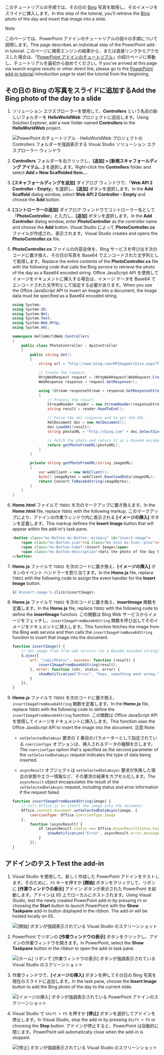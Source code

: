 <span data-ttu-id="5c927-101">このチュートリアルの手順では、その日の [Bing](https://www.bing.com) 写真を取得し、そのイメージをスライドに挿入します。</span><span class="sxs-lookup"><span data-stu-id="5c927-101">In this step of the tutorial, you'll retrieve the [Bing](https://www.bing.com) photo of the day and insert that image into a slide.</span></span>

> [!NOTE]
> <span data-ttu-id="5c927-102">このページでは、PowerPoint アドインのチュートリアルの個々の手順について説明します。</span><span class="sxs-lookup"><span data-stu-id="5c927-102">This page describes an individual step of the PowerPoint add-in tutorial.</span></span> <span data-ttu-id="5c927-103">このページに検索エンジンの結果から、または直接リンクからアクセスした場合は、「[PowerPoint アドインのチュートリアル](../tutorials/powerpoint-tutorial.yml)」の紹介ページに移動し、チュートリアルを最初から始めてください。</span><span class="sxs-lookup"><span data-stu-id="5c927-103">If you’ve arrived at this page via search engine results or other direct link, please go to the [PowerPoint add-in tutorial](../tutorials/powerpoint-tutorial.yml) introduction page to start the tutorial from the beginning.</span></span>

## <a name="add-the-bing-photo-of-the-day-to-a-slide"></a><span data-ttu-id="5c927-104">その日の Bing の写真をスライドに追加する</span><span class="sxs-lookup"><span data-stu-id="5c927-104">Add the Bing photo of the day to a slide</span></span>

1. <span data-ttu-id="5c927-105">ソリューション エクスプローラーを使用して、**Controllers** という名前の新しいフォルダーを **HelloWorldWeb** プロジェクトに追加します。</span><span class="sxs-lookup"><span data-stu-id="5c927-105">Using Solution Explorer, add a new folder named **Controllers** to the **HelloWorldWeb** project.</span></span>

    ![PowerPoint のチュートリアル - HelloWorldWeb プロジェクトの Controllers フォルダーを強調表示する Visual Studio ソリューション エクスプローラー ウィンドウ](../images/powerpoint-tutorial-solution-explorer-controllers.png)

2. <span data-ttu-id="5c927-107">**Controllers** フォルダーを右クリックし、**[追加] > [新規スキャフォールディング アイテム...]** を選択します。</span><span class="sxs-lookup"><span data-stu-id="5c927-107">Right-click the **Controllers** folder and select **Add > New Scaffolded Item...**.</span></span>

3. <span data-ttu-id="5c927-108">**[スキャフォールディングを追加]** ダイアログ ウィンドウで、「**Web API 2 Controller - Empty**」を選択し、**[追加]** ボタンを選択します。</span><span class="sxs-lookup"><span data-stu-id="5c927-108">In the **Add Scaffold** dialog window, select **Web API 2 Controller - Empty** and choose the **Add** button.</span></span> 

4. <span data-ttu-id="5c927-109">**[コントローラーの追加]** ダイアログ ウィンドウでコントローラー名として「**PhotoController**」と入力し、**[追加]** ボタンを選択します。</span><span class="sxs-lookup"><span data-stu-id="5c927-109">In the **Add Controller** dialog window, enter **PhotoController** as the controller name and choose the **Add** button.</span></span> <span data-ttu-id="5c927-110">Visual Studio によって **PhotoController.cs** ファイルが作成され、表示されます。</span><span class="sxs-lookup"><span data-stu-id="5c927-110">Visual Studio creates and opens the **PhotoController.cs** file.</span></span>

5. <span data-ttu-id="5c927-111">**PhotoController.cs** ファイルの内容全体を、Bing サービスを呼び出す次のコードに置き換え、その日の写真を Base64 でエンコードされた文字列として取得します。</span><span class="sxs-lookup"><span data-stu-id="5c927-111">Replace the entire contents of the **PhotoController.cs** file with the following code that calls the Bing service to retrieve the photo of the day as a Base64 encoded string.</span></span> <span data-ttu-id="5c927-112">Office JavaScript API を使用してイメージをドキュメントに挿入する場合は、イメージ データを Base64 でエンコードされた文字列として指定する必要があります。</span><span class="sxs-lookup"><span data-stu-id="5c927-112">When you use the Office JavaScript API to insert an image into a document, the image data must be specified as a Base64 encoded string.</span></span>

    ```csharp
    using System;
    using System.IO;
    using System.Net;
    using System.Text;
    using System.Web.Http;
    using System.Xml;

    namespace HelloWorldWeb.Controllers
    {
        public class PhotoController : ApiController
        {
            public string Get()
            {
                string url = "http://www.bing.com/HPImageArchive.aspx?format=xml&idx=0&n=1";

                // Create the request.
                HttpWebRequest request = (HttpWebRequest)WebRequest.Create(url);
                WebResponse response = request.GetResponse();

                using (Stream responseStream = response.GetResponseStream())
                {
                    // Process the result.
                    StreamReader reader = new StreamReader(responseStream, Encoding.UTF8);
                    string result = reader.ReadToEnd();

                    // Parse the xml response and to get the URL.
                    XmlDocument doc = new XmlDocument();
                    doc.LoadXml(result);
                    string photoURL = "http://bing.com" + doc.SelectSingleNode("/images/image/url").InnerText;

                    // Fetch the photo and return it as a Base64 encoded string.
                    return getPhotoFromURL(photoURL);
                }
            }

            private string getPhotoFromURL(string imageURL)
            {
                var webClient = new WebClient();
                byte[] imageBytes = webClient.DownloadData(imageURL);
                return Convert.ToBase64String(imageBytes);
            }
        }
    }
    ```

6. <span data-ttu-id="5c927-113">**Home.html** ファイルで `TODO1` を次のマークアップに置き換えます。</span><span class="sxs-lookup"><span data-stu-id="5c927-113">In the **Home.html** file, replace `TODO1` with the following markup.</span></span> <span data-ttu-id="5c927-114">このマークアップにより、アドインの作業ウィンドウ内に表示される **[イメージの挿入]** ボタンを定義します。</span><span class="sxs-lookup"><span data-stu-id="5c927-114">This markup defines the **Insert Image** button that will appear within the add-in's task pane.</span></span>

    ```html
    <button class="ms-Button ms-Button--primary" id="insert-image">
        <span class="ms-Button-icon"><i class="ms-Icon ms-Icon--plus"></i></span>
        <span class="ms-Button-label">Insert Image</span>
        <span class="ms-Button-description">Gets the photo of the day that shows on the Bing home page and adds it to the slide.</span>
    </button>
    ```

7. <span data-ttu-id="5c927-115">**Home.js** ファイルで `TODO1` を次のコードに置き換え、**[イメージの挿入]** ボタンのイベント ハンドラーを割り当てます。</span><span class="sxs-lookup"><span data-stu-id="5c927-115">In the **Home.js** file, replace `TODO1` with the following code to assign the event handler for the **Insert Image** button.</span></span>

    ```js
    $('#insert-image').click(insertImage);
    ```

8. <span data-ttu-id="5c927-116">**Home.js** ファイルで `TODO2` を次のコードに置き換え、**insertImage** 関数を定義します。</span><span class="sxs-lookup"><span data-stu-id="5c927-116">In the **Home.js** file, replace `TODO2` with the following code to define the **insertImage** function.</span></span> <span data-ttu-id="5c927-117">この関数は Bing Web サービスからイメージをフェッチし、`insertImageFromBase64String` 関数を呼び出してそのイメージをドキュメントに挿入します。</span><span class="sxs-lookup"><span data-stu-id="5c927-117">This function fetches the image from the Bing web service and then calls the `insertImageFromBase64String` function to insert that image into the document.</span></span>

    ```js
    function insertImage() {
        // Get image from from web service (as a Base64 encoded string).
        $.ajax({
            url: "/api/Photo/", success: function (result) {
                insertImageFromBase64String(result);
            }, error: function (xhr, status, error) {
                showNotification("Error", "Oops, something went wrong.");
            }
        });
    }
    ```

9. <span data-ttu-id="5c927-118">**Home.js** ファイルで `TODO3` を次のコードに置き換え、`insertImageFromBase64String` 関数を定義します。</span><span class="sxs-lookup"><span data-stu-id="5c927-118">In the **Home.js** file, replace `TODO3` with the following code to define the `insertImageFromBase64String` function.</span></span> <span data-ttu-id="5c927-119">この関数は Office JavaScript API を使用してイメージをドキュメントに挿入します。</span><span class="sxs-lookup"><span data-stu-id="5c927-119">This function uses the Office JavaScript API to insert the image into the document.</span></span> <span data-ttu-id="5c927-120">注意:</span><span class="sxs-lookup"><span data-stu-id="5c927-120">Note:</span></span> 

    - <span data-ttu-id="5c927-121">`setSelectedDataAsyc` 要求の 2 番目のパラメーターとして指定されている `coercionType` オプションは、挿入されるデータの種類を示します。</span><span class="sxs-lookup"><span data-stu-id="5c927-121">The `coercionType` option that's specified as the second parameter of the `setSelectedDataAsyc` request indicates the type of data being inserted.</span></span> 

    - <span data-ttu-id="5c927-122">`asyncResult` オブジェクトは `setSelectedDataAsync` 要求が失敗した場合の状態やエラー情報など、その要求の結果をカプセル化します。</span><span class="sxs-lookup"><span data-stu-id="5c927-122">The `asyncResult` object encapsulates the result of the `setSelectedDataAsync` request, including status and error information if the request failed.</span></span>

    ```js
    function insertImageFromBase64String(image) {
        // Call Office.js to insert the image into the document.
        Office.context.document.setSelectedDataAsync(image, {
            coercionType: Office.CoercionType.Image
        },
            function (asyncResult) {
                if (asyncResult.status === Office.AsyncResultStatus.Failed) {
                    showNotification("Error", asyncResult.error.message);
                }
            });
    }
    ```

## <a name="test-the-add-in"></a><span data-ttu-id="5c927-123">アドインのテスト</span><span class="sxs-lookup"><span data-stu-id="5c927-123">Test the add-in</span></span>

1. <span data-ttu-id="5c927-p107">Visual Studio を使用して、新しく作成した PowerPoint アドインをテストします。そのために、`F5` キーを押すか **[開始]** ボタンをクリックして、リボンに **[作業ウィンドウの表示]** アドイン ボタンが表示された PowerPoint を起動します。アドインは IIS 上でローカルにホストされます。</span><span class="sxs-lookup"><span data-stu-id="5c927-p107">Using Visual Studio, test the newly created PowerPoint add-in by pressing `F5` or choosing the **Start** button to launch PowerPoint with the **Show Taskpane** add-in button displayed in the ribbon. The add-in will be hosted locally on IIS.</span></span>

    ![[開始] ボタンが強調表示されている Visual Studio のスクリーンショット](../images/powerpoint-tutorial-start.png)

2. <span data-ttu-id="5c927-127">PowerPoint でリボンの **[作業ウィンドウの表示]** ボタンをクリックし、アドインの作業ウィンドウを開きます。</span><span class="sxs-lookup"><span data-stu-id="5c927-127">In PowerPoint, select the **Show Taskpane** button in the ribbon to open the add-in task pane.</span></span>

    ![[ホーム] リボンで [作業ウィンドウの表示] ボタンが強調表示されている Visual Studio のスクリーンショット](../images/powerpoint-tutorial-show-taskpane-button.png)

3. <span data-ttu-id="5c927-129">作業ウィンドウで、**[イメージの挿入]** ボタンを押してその日の Bing 写真を現在のスライドに追加します。</span><span class="sxs-lookup"><span data-stu-id="5c927-129">In the task pane, choose the **Insert Image** button to add the Bing photo of the day to the current slide.</span></span>

    ![[イメージの挿入] ボタンが強調表示されている PowerPoint アドインのスクリーンショット](../images/powerpoint-tutorial-insert-image-button.png)

4. <span data-ttu-id="5c927-131">Visual Studio で `Shift + F5` を押すか **[停止]** ボタンを選択してアドインを停止します。</span><span class="sxs-lookup"><span data-stu-id="5c927-131">In Visual Studio, stop the add-in by pressing `Shift + F5` or choosing the **Stop** button.</span></span> <span data-ttu-id="5c927-132">アドインが停止すると、PowerPoint は自動的に閉じます。</span><span class="sxs-lookup"><span data-stu-id="5c927-132">PowerPoint will automatically close when the add-in is stopped.</span></span>

    ![[停止] ボタンが強調表示されている Visual Studio のスクリーンショット](../images/powerpoint-tutorial-stop.png)